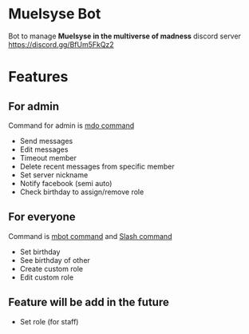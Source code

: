 # Muelsyse Bot

Bot to manage **Muelsyse in the multiverse of madness** discord server
https://discord.gg/BfUm5FkQz2

# Features
## For admin
Command for admin is [mdo command](./mdo_commands.py)
- Send messages
- Edit messages
- Timeout member
- Delete recent messages from specific member
- Set server nickname
- Notify facebook (semi auto)
- Check birthday to assign/remove role

## For everyone
Command is [mbot command](./mbot_commands.py) and [Slash command](./slash_commands.py)
- Set birthday 
- See birthday of other
- Create custom role
- Edit custom role

## Feature will be add in the future
- Set role (for staff)
